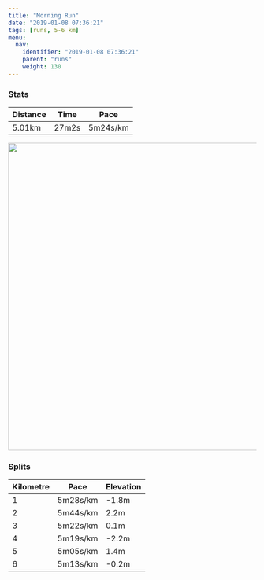 ```yaml
---
title: "Morning Run"
date: "2019-01-08 07:36:21"
tags: [runs, 5-6 km]
menu:
  nav:
    identifier: "2019-01-08 07:36:21"
    parent: "runs"
    weight: 130
---
```


### Stats

| Distance | Time | Pace |
|----------|------|------|
|5.01km|27m2s|5m24s/km|

<img src='https://maps.googleapis.com/maps/api/staticmap?maptype=terrain&path=enc:_qjeI`yyLpEtIdG~ApJbQ|H|X~Edb@o@{Az@|j@iBnRzBuUiAsg@j@~A_G{`@gHmZqJ}PeEc@gGuK&key=AIzaSyAfqMeaZ1CCJFGP5cWud__oZnT_Pybg-1M&size=800x800&scale=2&markers=color:yellow|label:S|53.47104,-2.26721&markers=color:green|label:F|53.47104,-2.2672300000000005' width='625' />

### Splits

| Kilometre | Pace | Elevation |
|------|------|-----------|
|1|5m28s/km|-1.8m|
|2|5m44s/km|2.2m|
|3|5m22s/km|0.1m|
|4|5m19s/km|-2.2m|
|5|5m05s/km|1.4m|
|6|5m13s/km|-0.2m|
